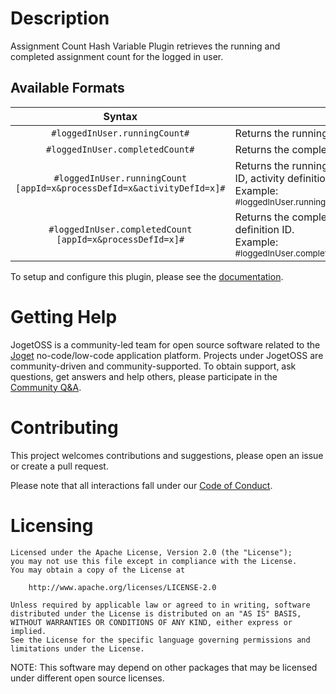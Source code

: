 # Description

Assignment Count Hash Variable Plugin retrieves the running and completed assignment count for the logged in user.

## Available Formats
Syntax | Description
:----: | -----------
`#loggedInUser.runningCount#` | Returns the running assignment count.
`#loggedInUser.completedCount#` | Returns the completed assignment count.
`#loggedInUser.runningCount`<br>`[appId=x&processDefId=x&activityDefId=x]#` | Returns the running assignment count, can be filtered and/or by app ID, process definition ID, activity definition ID.<br>Example:<br><sub>#loggedInUser.runningCount[appId=expenseclaim&processDefId=process1&activityDefId=approver_claim]#</sub>
`#loggedInUser.completedCount`<br>`[appId=x&processDefId=x]#` | Returns the completed assignment count, can be filtered and/or by app ID, process definition ID.<br>Example:<br><sub>#loggedInUser.completedCount[appId=expenseclaim&processDefId=process1]#</sub>

To setup and configure this plugin, please see the [documentation](https://dev.joget.org/community/display/marketplace/User+Assignment+Count+Hash+Variable+Plugin).


# Getting Help

JogetOSS is a community-led team for open source software related to the [Joget](https://www.joget.org) no-code/low-code application platform.
Projects under JogetOSS are community-driven and community-supported.
To obtain support, ask questions, get answers and help others, please participate in the [Community Q&A](https://answers.joget.org/).

# Contributing

This project welcomes contributions and suggestions, please open an issue or create a pull request.

Please note that all interactions fall under our [Code of Conduct](https://github.com/jogetoss/repo-template/blob/main/CODE_OF_CONDUCT.md).

# Licensing

    Licensed under the Apache License, Version 2.0 (the "License");
    you may not use this file except in compliance with the License.
    You may obtain a copy of the License at

        http://www.apache.org/licenses/LICENSE-2.0

    Unless required by applicable law or agreed to in writing, software
    distributed under the License is distributed on an "AS IS" BASIS,
    WITHOUT WARRANTIES OR CONDITIONS OF ANY KIND, either express or implied.
    See the License for the specific language governing permissions and
    limitations under the License.

NOTE: This software may depend on other packages that may be licensed under different open source licenses.
